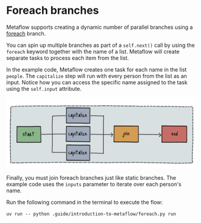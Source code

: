 # Foreach branches

Metaflow supports creating a dynamic number of parallel branches using a [foreach](https://docs.metaflow.org/metaflow/basics#foreach) branch. 

You can spin up multiple branches as part of a `self.next()` call by using the `foreach` keyword together with the name of a list. Metaflow will create separate tasks to process each item from the list.

In the example code, Metaflow creates one task for each name in the list `people`. The `capitalize` step will run with every person from the list as an input. Notice how you can access the specific name assigned to the task using the `self.input` attribute.

![Foreach branches](.guide/introduction-to-metaflow/images/foreach.png)

Finally, you must join foreach branches just like static branches. The example code uses the `inputs` parameter to iterate over each person's name.

Run the following command in the terminal to execute the flow:

```shell
uv run -- python .guide/introduction-to-metaflow/foreach.py run
```



